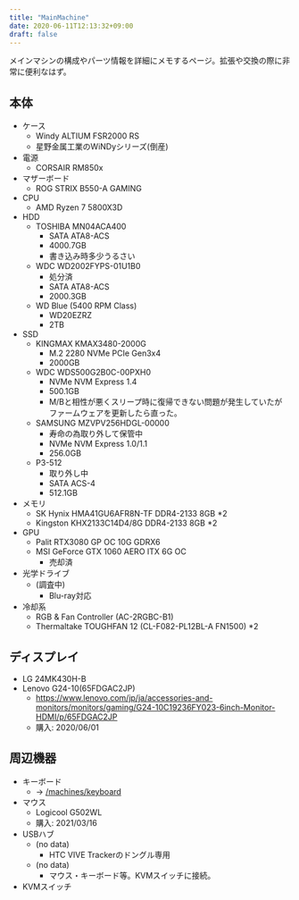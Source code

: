 ```yaml
---
title: "MainMachine"
date: 2020-06-11T12:13:32+09:00
draft: false
---
```


メインマシンの構成やパーツ情報を詳細にメモするページ。拡張や交換の際に非常に便利なはず。

## 本体
* ケース
  * Windy ALTIUM FSR2000 RS
  * 星野金属工業のWiNDyシリーズ(倒産)
* 電源
  * CORSAIR RM850x
* マザーボード
  * ROG STRIX B550-A GAMING
* CPU
  * AMD Ryzen 7 5800X3D
* HDD
  * TOSHIBA MN04ACA400
    * SATA ATA8-ACS
    * 4000.7GB
    * 書き込み時多少うるさい
  * WDC WD2002FYPS-01U1B0
    * 処分済
    * SATA ATA8-ACS
    * 2000.3GB
  * WD Blue (5400 RPM Class)
    * WD20EZRZ
    * 2TB
* SSD
  * KINGMAX KMAX3480-2000G
    * M.2 2280 NVMe PCIe Gen3x4
    * 2000GB
  * WDC WDS500G2B0C-00PXH0
    * NVMe NVM Express 1.4
    * 500.1GB
    * M/Bと相性が悪くスリープ時に復帰できない問題が発生していたが  
      ファームウェアを更新したら直った。
  * SAMSUNG MZVPV256HDGL-00000
    * 寿命の為取り外して保管中
    * NVMe NVM Express 1.0/1.1
    * 256.0GB
  * P3-512
    * 取り外し中
    * SATA ACS-4
    * 512.1GB
* メモリ
  * SK Hynix HMA41GU6AFR8N-TF DDR4-2133 8GB *2
  * Kingston KHX2133C14D4/8G DDR4-2133 8GB *2
* GPU
  * Palit RTX3080 GP OC 10G GDRX6
  * MSI GeForce GTX 1060 AERO ITX 6G OC
    * 売却済
* 光学ドライブ
  * (調査中)
    * Blu-ray対応
* 冷却系
  * RGB & Fan Controller (AC-2RGBC-B1)
  * Thermaltake TOUGHFAN 12 (CL-F082-PL12BL-A FN1500) *2

## ディスプレイ
* LG 24MK430H-B
* Lenovo G24-10(65FDGAC2JP)
  * https://www.lenovo.com/jp/ja/accessories-and-monitors/monitors/gaming/G24-10C19236FY023-6inch-Monitor-HDMI/p/65FDGAC2JP
  * 購入: 2020/06/01

## 周辺機器
* キーボード
  * → [/machines/keyboard](/machines/keyboard)
* マウス
  * Logicool G502WL
  * 購入: 2021/03/16
* USBハブ
  * (no data)
    * HTC VIVE Trackerのドングル専用
  * (no data)
    * マウス・キーボード等。KVMスイッチに接続。
* KVMスイッチ
